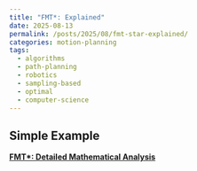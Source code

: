 ```yaml
---
title: "FMT*: Explained"
date: 2025-08-13
permalink: /posts/2025/08/fmt-star-explained/
categories: motion-planning
tags:
  - algorithms
  - path-planning
  - robotics
  - sampling-based
  - optimal
  - computer-science
---
```


## Simple Example

**[FMT*: Detailed Mathematical Analysis](/files/FMT.pdf)**
